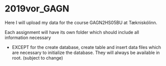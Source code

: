# 2019vor_GAGN
Here I will upload my data for the course GAGN2HS05BU at Tækniskólinn. 

Each assignment will have its own folder which should include all information necessary 
- EXCEPT for the create database, create table and insert data files which are necessary to initialize the database. They will always be available in root. (subject to change)
